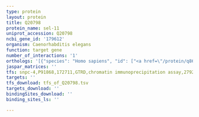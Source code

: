 ```yaml
---
type: protein
layout: protein
title: Q20798
protein_name: sel-11
uniprot_accession: Q20798
ncbi_gene_id: '179612'
organism: Caenorhabditis elegans
function: target gene
number_of_interactions: '1'
orthologs: '[{"species": "Homo sapiens", "id": ["<a href=\"/protein/q86tm6\">Q86TM6</a>"]}, {"species": "Mus musculus", "id": ["<a href=\"/protein/a0a0r4j1r1\">A0A0R4J1R1</a>"]}, {"species": "Rattus norvegicus", "id": ["<a href=\"/protein/f7fg68\">F7FG68</a>"]}, {"species": "Drosophila melanogaster", "id": ["<a href=\"/protein/q95sp2\">Q95SP2</a>"]}, {"species": "Danio rerio", "id": ["<a href=\"/protein/a5pmc1\">A5PMC1</a>"]}]'
jaspar_matrices: ''
tfs: snpc-4,P91868,172711,GTRD,chromatin immunoprecipitation assay,27924024%5Buid%5D,No
targets: ''
tfs_download: tfs_of_Q20798.tsv
targets_download: ''
bindingSites_download: ''
binding_sites_ls: ''

---
```

